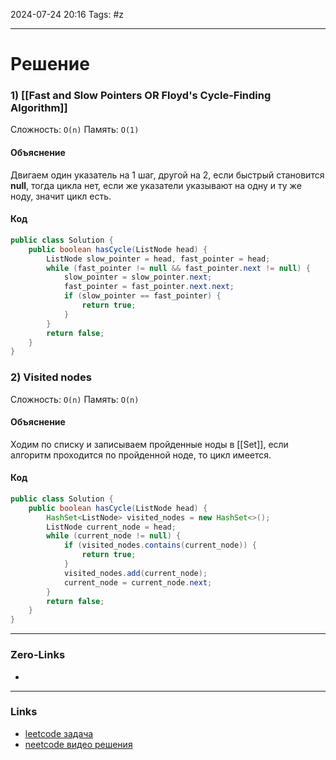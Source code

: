 2024-07-24 20:16
Tags: #z

___
# Решение
### 1) [[Fast and Slow Pointers OR Floyd's Cycle-Finding Algorithm]]
Сложность: `O(n)`
Память: `O(1)`
#### Объяснение
Двигаем один указатель на 1 шаг, другой на 2, если быстрый становится **null**, тогда цикла нет, если же указатели указывают на одну и ту же ноду, значит цикл есть.
#### Код
```java
public class Solution {
    public boolean hasCycle(ListNode head) {
        ListNode slow_pointer = head, fast_pointer = head;
        while (fast_pointer != null && fast_pointer.next != null) {
            slow_pointer = slow_pointer.next;
            fast_pointer = fast_pointer.next.next;
            if (slow_pointer == fast_pointer) {
                return true;
            }
        }
        return false;
    }
}
```

### 2) Visited nodes
Сложность: `O(n)`
Память: `O(n)`
#### Объяснение
Ходим по списку и записываем пройденные ноды в [[Set]], если алгоритм проходится по пройденной ноде, то цикл имеется.
#### Код
```java
public class Solution {
    public boolean hasCycle(ListNode head) {
        HashSet<ListNode> visited_nodes = new HashSet<>();
        ListNode current_node = head;
        while (current_node != null) {
            if (visited_nodes.contains(current_node)) {
                return true;
            }
            visited_nodes.add(current_node);
            current_node = current_node.next;
        }
        return false;
    }
}
```
___
### Zero-Links
- 

___
### Links
- [leetcode задача](https://leetcode.com/problems/linked-list-cycle/description/)
- [neetcode видео решения](https://www.youtube.com/watch?v=gBTe7lFR3vc)